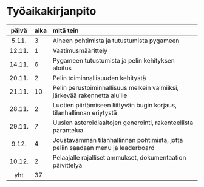 # Työaikakirjanpito

| päivä  | aika | mitä tein                                                                        |
| :----: | :--- | :------------------------------------------------------------------------------- |
| 5.11.  | 3    | Aiheen pohtimista ja tutustumista pygameen                                       |
| 12.11. | 1    | Vaatimusmäärittely                                                               |
| 14.11. | 6    | Pygameen tutustumista ja pelin kehityksen aloitus                                |
| 20.11. | 2    | Pelin toiminnallisuuden kehitystä                                                |
| 21.11. | 10   | Pelin perustoiminnallisuus melkein valmiiksi, järkevää rakennetta aluille        |
| 28.11. | 2    | Luotien piirtämiseen liittyvän bugin korjaus, tilanhallinnan eriytystä           |
| 29.11. | 7    | Uusien asteroidiaaltojen generointi, rakenteellista parantelua                   |
| 9.12.  | 4    | Joustavamman tilanhallinnan pohtimista, jotta peliin saadaan menu ja leaderboard |
| 10.12. | 2    | Pelaajalle rajalliset ammukset, dokumentaation päivittelyä                       |
|  yht   | 37   |                                                                                  |
